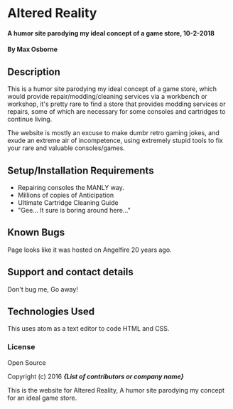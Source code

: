 # Altered Reality

#### A humor site parodying my ideal concept of a game store, 10-2-2018

#### By Max Osborne

## Description

This is a humor site parodying my ideal concept of a game store, which would
provide repair/modding/cleaning services via a workbench or workshop, it's
pretty rare to find a store that provides modding services or repairs, some of
which are necessary for some consoles and cartridges to continue living.

The website is mostly an excuse to make dumbr retro gaming jokes, and exude
an extreme air of incompetence, using extremely stupid tools to fix your rare
and valuable consoles/games.

## Setup/Installation Requirements

* Repairing consoles the MANLY way.
* Millions of copies of Anticipation
* Ultimate Cartridge Cleaning Guide
* "Gee... It sure is boring around here..."

## Known Bugs

Page looks like it was hosted on Angelfire 20 years ago.

## Support and contact details

Don't bug me, Go away!

## Technologies Used

This uses atom as a text editor to code HTML and CSS.

### License

Open Source

Copyright (c) 2016 **_{List of contributors or company name}_**

This is the website for Altered Reality, A humor site parodying my concept for
an ideal game store.
